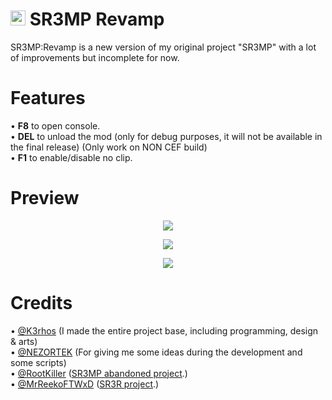 # <img src="https://i.imgur.com/FVFGXkr.png" width="24" height="24"> SR3MP Revamp

SR3MP:Revamp is a new version of my original project "SR3MP" with a lot of improvements but incomplete for now.

# Features

• **F8** to open console.<br>
• **DEL** to unload the mod (only for debug purposes, it will not be available in the final release) (Only work on NON CEF build)<br>
• **F1** to enable/disable no clip.<br>

# Preview

<p align="center"><img src="https://i.imgur.com/0FkisxD.png"></p>
<p align="center"><img src="https://i.imgur.com/ZWYAp2N.jpg"></p>
<p align="center"><img src="https://i.imgur.com/BY6mJOA.jpg"></p>

# Credits

• <a href="https://github.com/K3rhos">@K3rhos</a> (I made the entire project base, including programming, design & arts)<br>
• <a href="https://github.com/NEZORTEK">@NEZORTEK</a> (For giving me some ideas during the development and some scripts)<br>
• <a href="https://github.com/RootKiller">@RootKiller</a> (<a href="https://github.com/RootKiller/sr3mp-Abandoned/">SR3MP abandoned project</a>.)<br>
• <a href="https://github.com/MrReekoFTWxD">@MrReekoFTWxD</a> (<a href="https://github.com/MrReekoFTWxD/SR3R">SR3R project</a>.)<br>
